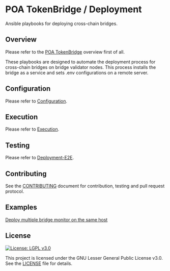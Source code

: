# POA TokenBridge / Deployment
Ansible playbooks for deploying cross-chain bridges.

## Overview
Please refer to the [POA TokenBridge](../README.md) overview first of all.

These playbooks are designed to automate the deployment process for cross-chain bridges on bridge validator nodes. This process installs the bridge as a service and sets .env configurations on a remote server.

## Configuration

Please refer to [Configuration](./CONFIGURATION.md).

## Execution

Please refer to [Execution](./EXECUTION.md).

## Testing

Please refer to [Deployment-E2E](../deployment-e2e/README.md).

## Contributing

See the [CONTRIBUTING](../CONTRIBUTING.md) document for contribution, testing and pull request protocol.

## Examples

[Deploy multiple bridge monitor on the same host](./MONITOR.md)

## License

[![License: LGPL v3.0](https://img.shields.io/badge/License-LGPL%20v3-blue.svg)](https://www.gnu.org/licenses/lgpl-3.0)

This project is licensed under the GNU Lesser General Public License v3.0. See the [LICENSE](../LICENSE) file for details.


